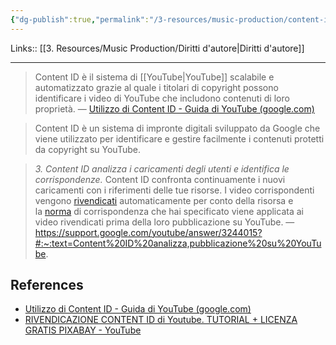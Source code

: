 ```yaml
---
{"dg-publish":true,"permalink":"/3-resources/music-production/content-id-you-tube/","tags":["type/note"]}
---
```


Links:: [[3. Resources/Music Production/Diritti d'autore\|Diritti d'autore]]

---
> Content ID è il sistema di [[YouTube\|YouTube]] scalabile e automatizzato grazie al quale i titolari di copyright possono identificare i video di YouTube che includono contenuti di loro proprietà. — [Utilizzo di Content ID - Guida di YouTube (google.com)](https://support.google.com/youtube/answer/3244015?)

> Content ID è un sistema di impronte digitali sviluppato da Google che viene utilizzato per identificare e gestire facilmente i contenuti protetti da copyright su YouTube.


> _3. Content ID analizza i caricamenti degli utenti e identifica le corrispondenze._
> Content ID confronta continuamente i nuovi caricamenti con i riferimenti delle tue risorse. I video corrispondenti vengono [rivendicati](https://support.google.com/youtube/answer/3311596) automaticamente per conto della risorsa e la [norma](https://support.google.com/youtube/answer/107383) di corrispondenza che hai specificato viene applicata ai video rivendicati prima della loro pubblicazione su YouTube. — https://support.google.com/youtube/answer/3244015?#:~:text=Content%20ID%20analizza,pubblicazione%20su%20YouTube.


## References

- [Utilizzo di Content ID - Guida di YouTube (google.com)](https://support.google.com/youtube/answer/3244015?)
- [RIVENDICAZIONE CONTENT ID di Youtube. TUTORIAL + LICENZA GRATIS PIXABAY - YouTube](https://www.youtube.com/watch?v=cYF9wVlJBL0)

